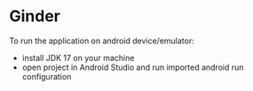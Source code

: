 # Ginder

To run the application on android device/emulator: 
 - install JDK 17 on your machine
 - open project in Android Studio and run imported android run configuration
